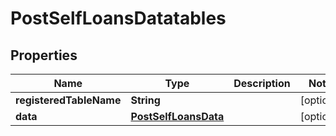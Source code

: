 

# PostSelfLoansDatatables

## Properties

Name | Type | Description | Notes
------------ | ------------- | ------------- | -------------
**registeredTableName** | **String** |  |  [optional]
**data** | [**PostSelfLoansData**](PostSelfLoansData.md) |  |  [optional]



